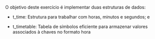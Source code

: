 O objetivo deste exercício é implementar duas estruturas de dados:


* t_time: Estrutura para trabalhar com horas, minutos e segundos; e

* t_timetable: Tabela de símbolos eficiente para armazenar valores associados à chaves no formato hora
